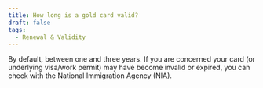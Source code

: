```yaml
---
title: How long is a gold card valid?
draft: false
tags:
  - Renewal & Validity
---
```

By default, between one and three years. If you are concerned your card (or underlying visa/work permit) may have become invalid or expired, you can check with the National Immigration Agency (NIA).
